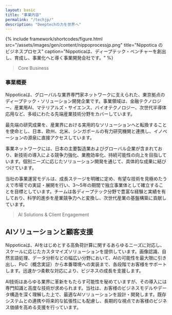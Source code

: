 ```yaml
---
layout: basic
title: "事業内容"
permalink: "/techjp/"
description: "Deeptechの力を世界へ"
---
```


{% include framework/shortcodes/figure.html src="/assets/images/gen/content/nippoprocessjp.png" title="Nippotica のビジネスプロセス" caption="Nippoticaは、ディープテック・ベンチャーを創出し、育成し、事業化へと導く事業開発会社です。" %}

> Core Business

### 事業概要

Nippoticaは、グローバルな業界専門家ネットワークに支えられた、東京拠点のディープテック・ソリューション開発企業です。事業領域は、金融テクノロジー、産業用AI、マテリアルズ・サイエンス、バイオテクノロジー、次世代半導体応用など、多岐にわたる先端産業技術分野をカバーしています。

最先端の研究成果を、産業界における実用的なソリューションへと転換することを使命とし、日本、欧州、北米、シンガポールの有力研究機関と連携し、イノベーションの源泉に直接アクセスしています。

事業ネットワークには、日本の主要製造業およびグローバル企業が含まれており、新技術の導入による競争力強化、業務効率化、持続可能性の向上を目指しています。個別ニーズに応じたソリューション開発を通じて、具体的な成果に結びつけています。

当社の事業運営モデルは、成長ステージを明確に定め、有望な技術を見極めたうえで市場での実証・展開を行い、3〜5年の期間で独立事業体として確立することを目標としています。チームは各ディープテック分野で豊富な経験と実績を有しており、科学的進歩を産業競争力へと変換し、次世代産業の基盤構築に貢献しています。

> AI Solutions & Client Engagement

## AIソリューションと顧客支援

Nippoticaは、AIをはじめとする高負荷計算に関するあらゆるニーズに対応し、スケールに応じたカスタマイズソリューションを提供しています。画像認識、自然言語処理、データ分析などの幅広い分野において、AIの可能性を最大限に引き出し、PoC（概念実証）から本番環境への実装まで、各段階でお客様をサポートします。迅速かつ柔軟な対応により、ビジネスの成長を支援します。

AI技術はあらゆる業界に革新をもたらす可能性を秘めていますが、その導入には専門知識と高度な技術が求められます。当社は、お客様のビジネスモデルやデータ構造を深く理解した上で、最適なAIソリューションを設計・開発します。既存システムとの連携や将来的な拡張性にも配慮し、長期的な視点でお客様のビジネス価値を高める支援を行っています。
